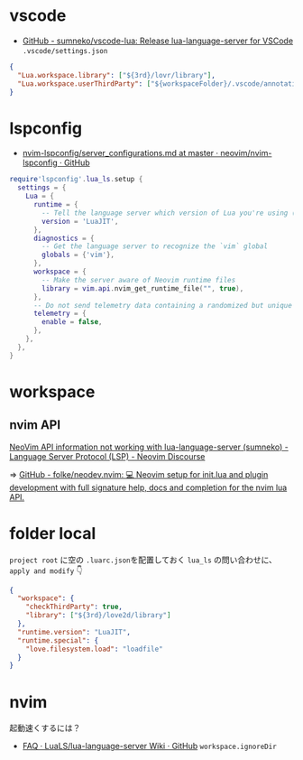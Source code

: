 # vscode

- [GitHub - sumneko/vscode-lua: Release lua-language-server for VSCode](https://github.com/sumneko/vscode-lua)
  `.vscode/settings.json`

```json
{
  "Lua.workspace.library": ["${3rd}/lovr/library"],
  "Lua.workspace.userThirdParty": ["${workspaceFolder}/.vscode/annotations"]
}
```

# lspconfig

- [nvim-lspconfig/server_configurations.md at master · neovim/nvim-lspconfig · GitHub](https://github.com/neovim/nvim-lspconfig/blob/master/doc/server_configurations.md#lua_ls)

```lua
require'lspconfig'.lua_ls.setup {
  settings = {
    Lua = {
      runtime = {
        -- Tell the language server which version of Lua you're using (most likely LuaJIT in the case of Neovim)
        version = 'LuaJIT',
      },
      diagnostics = {
        -- Get the language server to recognize the `vim` global
        globals = {'vim'},
      },
      workspace = {
        -- Make the server aware of Neovim runtime files
        library = vim.api.nvim_get_runtime_file("", true),
      },
      -- Do not send telemetry data containing a randomized but unique identifier
      telemetry = {
        enable = false,
      },
    },
  },
}
```

# workspace

## nvim API

[NeoVim API information not working with lua-language-server (sumneko) - Language Server Protocol (LSP) - Neovim Discourse](https://neovim.discourse.group/t/neovim-api-information-not-working-with-lua-language-server-sumneko/2162)

=> [GitHub - folke/neodev.nvim: 💻 Neovim setup for init.lua and plugin development with full signature help, docs and completion for the nvim lua API.](https://github.com/folke/neodev.nvim)

# folder local

`project root` に空の `.luarc.json`を配置しておく
`lua_ls` の問い合わせに、`apply and modify`
👇

```json
{
  "workspace": {
    "checkThirdParty": true,
    "library": ["${3rd}/love2d/library"]
  },
  "runtime.version": "LuaJIT",
  "runtime.special": {
    "love.filesystem.load": "loadfile"
  }
}
```

# nvim

起動速くするには？

- [FAQ · LuaLS/lua-language-server Wiki · GitHub](https://github.com/LuaLS/lua-language-server/wiki/FAQ#how-can-i-improve-startup-speeds)
  `workspace.ignoreDir`
